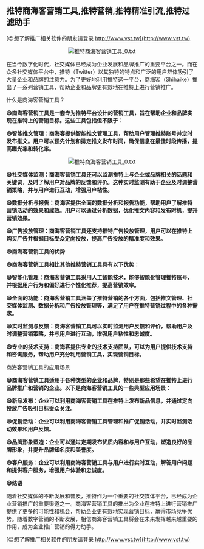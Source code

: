 ## **推特商海客营销工具,推特营销,推特精准引流,推特过滤助手**

[😍想了解推广相关软件的朋友请登录 http://www.vst.tw](http://www.vst.tw)

 <center><img src="https://vst.tw/MP4/tuiguang/png/1.png" alt="推特商海客营销工具_0.txt"></center>

在当今数字化时代，社交媒体已经成为企业发展和品牌推广的重要平台之一。而在众多社交媒体平台中，推特（Twitter）以其独特的特点和广泛的用户群体吸引了大量企业和品牌的注意力。为了更好地利用推特这一平台，商海客（Shihaike）推出了一系列营销工具，帮助企业和品牌更有效地在推特上进行营销推广。

什么是商海客营销工具？

**😄商海客营销工具是一套专为推特平台设计的营销工具，旨在帮助企业和品牌实现在推特上的营销目标。这些工具包括但不限于：**

**😄智能推文管理：商海客提供智能推文管理工具，帮助用户管理推特账号并定时发布推文。用户可以预先计划和排定推文发布时间，确保信息在最佳时段传播，提高曝光率和转化率。**

 <center><img src="https://vst.tw/MP4/tuiguang/png/4.png" alt="推特商海客营销工具_0.txt"></center>

**😄社交媒体监测：商海客营销工具还可以监测推特上与企业或品牌相关的话题和关键词，及时了解用户对品牌的反馈和评价。这种实时监测有助于企业及时调整营销策略，并与用户进行互动，增强用户粘性。**

**😄数据分析与报告：商海客提供全面的数据分析和报告功能，帮助用户了解推特营销活动的效果和成效。用户可以通过分析数据，优化推文内容和发布时机，提升营销效果。**

**😄广告投放管理：商海客营销工具还支持推特广告投放管理，用户可以在推特上购买广告并根据目标受众定向投放，提高广告投放的精准度和效果。**

**😄商海客营销工具的优势**

**😄商海客营销工具相比其他推特营销工具具有以下优势：**

**😄智能化管理：商海客营销工具采用人工智能技术，能够智能化管理推特账号，并根据用户行为和偏好进行个性化推荐，提高营销效率。**

**😄全面的功能：商海客营销工具涵盖了推特营销的各个方面，包括推文管理、社交媒体监测、数据分析和广告投放管理等，满足了用户在推特营销过程中的各种需求。**

**😄实时监测与反馈：商海客营销工具可以实时监测用户反馈和评价，帮助用户及时调整营销策略，并与用户进行互动，增强用户粘性和忠诚度。**

**😄专业的技术支持：商海客提供专业的技术支持团队，可以为用户提供技术支持和咨询服务，帮助用户充分利用营销工具，实现营销目标。**

商海客营销工具的应用场景

**😄商海客营销工具适用于各种类型的企业和品牌，特别是那些希望在推特上进行品牌推广和营销的企业。以下是商海客营销工具的一些典型应用场景：**

**😄新品发布：企业可以利用商海客营销工具在推特上发布新品信息，并通过定向投放广告吸引目标受众关注。**

**😄促销活动：企业可以利用商海客营销工具管理和推广促销活动，并实时监测活动效果和用户反馈。**

**😄品牌形象塑造：企业可以通过定期发布优质内容和与用户互动，塑造良好的品牌形象，并提升品牌知名度和美誉度。**

**😄客户服务：企业可以利用商海客营销工具与用户进行实时互动，解答用户问题和提供客户服务，增强用户体验和忠诚度。**

**😄结语**

随着社交媒体的不断发展和普及，推特作为一个重要的社交媒体平台，已经成为企业营销推广的重要渠道之一。商海客营销工具的推出为企业在推特上进行营销推广提供了更多的可能性和机会，帮助企业更有效地实现营销目标，赢得市场竞争优势。随着数字营销的不断发展，相信商海客营销工具将会在未来发挥越来越重要的作用，成为企业推广营销的得力助手。

[😍想了解推广相关软件的朋友请登录 http://www.vst.tw](http://www.vst.tw)



